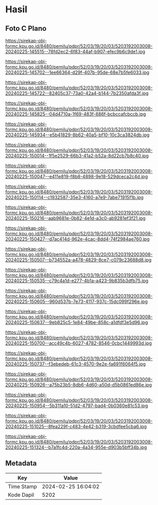 # Hasil

## Foto C Plano

https://sirekap-obj-formc.kpu.go.id/8480/pemilu/pdpr/52/03/19/20/03/5203192003008-20240225-145515--78fd2ec2-6f83-44af-b907-efec9b6c9de1.jpg

https://sirekap-obj-formc.kpu.go.id/8480/pemilu/pdpr/52/03/19/20/03/5203192003008-20240225-145702--1ee66364-d29f-407b-95de-68e7b5fe6033.jpg

https://sirekap-obj-formc.kpu.go.id/8480/pemilu/pdpr/52/03/19/20/03/5203192003008-20240225-145722--82405c37-73a0-42a4-b144-7b2350afda3f.jpg

https://sirekap-obj-formc.kpu.go.id/8480/pemilu/pdpr/52/03/19/20/03/5203192003008-20240225-145825--04d4710a-1f69-483f-886f-bcbccafcbccb.jpg

https://sirekap-obj-formc.kpu.go.id/8480/pemilu/pdpr/52/03/19/20/03/5203192003008-20240225-145934--e5b41829-8b62-40a5-bf10-10c3ca3824db.jpg

https://sirekap-obj-formc.kpu.go.id/8480/pemilu/pdpr/52/03/19/20/03/5203192003008-20240225-150014--1f5e2529-66b3-41a2-b52a-8d22cb7b8c40.jpg

https://sirekap-obj-formc.kpu.go.id/8480/pemilu/pdpr/52/03/19/20/03/5203192003008-20240225-150047--e411e819-f8b8-4898-9e18-529dceca2c4d.jpg

https://sirekap-obj-formc.kpu.go.id/8480/pemilu/pdpr/52/03/19/20/03/5203192003008-20240225-150114--c1932587-35e3-4160-a7e9-7abe71915f1b.jpg

https://sirekap-obj-formc.kpu.go.id/8480/pemilu/pdpr/52/03/19/20/03/5203192003008-20240225-150216--aab9681e-0b82-4e1d-a3c0-ab9281ef3f21.jpg

https://sirekap-obj-formc.kpu.go.id/8480/pemilu/pdpr/52/03/19/20/03/5203192003008-20240225-150427--d7ac414d-962e-4cac-8dd4-74f2984ae760.jpg

https://sirekap-obj-formc.kpu.go.id/8480/pemilu/pdpr/52/03/19/20/03/5203192003008-20240225-150507--b734552a-a478-4829-8ce7-c079c23688d8.jpg

https://sirekap-obj-formc.kpu.go.id/8480/pemilu/pdpr/52/03/19/20/03/5203192003008-20240225-150535--c79c4a1d-e277-4b1a-a423-9b835b3dfb75.jpg

https://sirekap-obj-formc.kpu.go.id/8480/pemilu/pdpr/52/03/19/20/03/5203192003008-20240225-150605--960d537b-7e73-4117-937c-15dc099f296e.jpg

https://sirekap-obj-formc.kpu.go.id/8480/pemilu/pdpr/52/03/19/20/03/5203192003008-20240225-150637--9eb825c5-1e84-49be-858c-a1dfdf3e5d96.jpg

https://sirekap-obj-formc.kpu.go.id/8480/pemilu/pdpr/52/03/19/20/03/5203192003008-20240225-150700--acc49c4b-6027-4782-8546-0cbc1449993d.jpg

https://sirekap-obj-formc.kpu.go.id/8480/pemilu/pdpr/52/03/19/20/03/5203192003008-20240225-150737--f3ebedeb-61c3-4570-9e2e-fa691f6064f5.jpg

https://sirekap-obj-formc.kpu.go.id/8480/pemilu/pdpr/52/03/19/20/03/5203192003008-20240225-150926--a75b23b5-8db6-4d60-a50d-d5b0861ed86e.jpg

https://sirekap-obj-formc.kpu.go.id/8480/pemilu/pdpr/52/03/19/20/03/5203192003008-20240225-150954--5b311a10-51d2-4797-bad4-0b0360e81c53.jpg

https://sirekap-obj-formc.kpu.go.id/8480/pemilu/pdpr/52/03/19/20/03/5203192003008-20240225-151025--8fea229f-c483-4e42-b319-3cbdfee5cba6.jpg

https://sirekap-obj-formc.kpu.go.id/8480/pemilu/pdpr/52/03/19/20/03/5203192003008-20240225-151324--b7a1fc4d-220a-4a34-955e-d903b5bff34b.jpg


## Metadata

| Key        | Value               |
| ---------- | ------------------- |
| Time Stamp | 2024-02-25 16:04:02 |
| Kode Dapil | 5202                |



